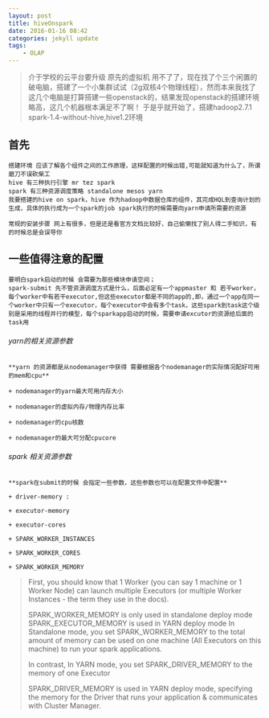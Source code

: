 ```yaml
---
layout: post
title: hiveOnspark
date: 2016-01-16 08:42
categories: jekyll update
tags:
    - OLAP
---
```


> 介于学校的云平台要升级 原先的虚拟机 用不了了，现在找了个三个闲置的破电脑，搭建了一个小集群试试（2g双核4个物理线程），然而本来我找了这几个电脑是打算搭建一些openstack的，结果发现openstack的搭建环境略高，这几个机器根本满足不了啊！
> 于是乎就开始了，搭建hadoop2.7.1 spark-1.4-without-hive,hive1.2环境

## 首先 
    搭建环境 应该了解各个组件之间的工作原理，这样配置的时候出错,可能就知道为什么了，所谓磨刀不误砍柴工
    hive 有三种执行引擎 mr tez spark 
    spark 有三种资源调度策略 standalone mesos yarn 
    我要搭建的hive on spark，hive 作为hadoop中数据仓库的组件，其完成HQL到查询计划的生成，具体的执行成为一个spark的job spark执行的时候需要向yarn申请所需要的资源

    常规的安装步骤 网上有很多，但是还是看官方文档比较好，自己偷懒找了别人得二手知识，有的时候总是会误导你

## 一些值得注意的配置

    要明白spark启动的时候 会需要为那些模块申请空间；
    spark-submit 先不管资源调度方式是什么，后面必定有一个appmaster 和 若干worker，每个worker中有若干executor,但这些executor都是不同的app的,即，通过一个app在同一个worker中只有一个executor，每个executor中会有多个task，这些spark到task这个级别是采用的线程并行的模型，每个sparkapp启动的时候，需要申请excutor的资源给后面的task用

###### yarn的相关资源参数

    **yarn 的资源都是从nodemanager中获得 需要根据各个nodemanager的实际情况配好可用的mem和cpu**
    
    + nodemanager的yarn最大可用内存大小

    + nodemanager的虚拟内存/物理内存比率

    + nodemanager的cpu核数

    + nodemanager的最大可分配cpucore

###### spark 相关资源参数

    **spark在submit的时候 会指定一些参数，这些参数也可以在配置文件中配置**

    + driver-memory : 

    + executor-memory

    + executor-cores

    + SPARK_WORKER_INSTANCES

    + SPARK_WORKER_CORES

    + SPARK_WORKER_MEMORY

> First, you should know that 1 Worker (you can say 1 machine or 1 Worker Node) can launch multiple Executors (or multiple Worker Instances - the term they use in the docs).
> 
> SPARK_WORKER_MEMORY is only used in standalone deploy mode
> SPARK_EXECUTOR_MEMORY is used in YARN deploy mode
> In Standalone mode, you set SPARK_WORKER_MEMORY to the total amount of memory can be used on one machine (All Executors on this machine) to run your spark applications.
> 
> In contrast, In YARN mode, you set SPARK_DRIVER_MEMORY to the memory of one Executor
> 
> SPARK_DRIVER_MEMORY is used in YARN deploy mode, specifying the memory for the Driver that runs your application & communicates with Cluster Manager.

